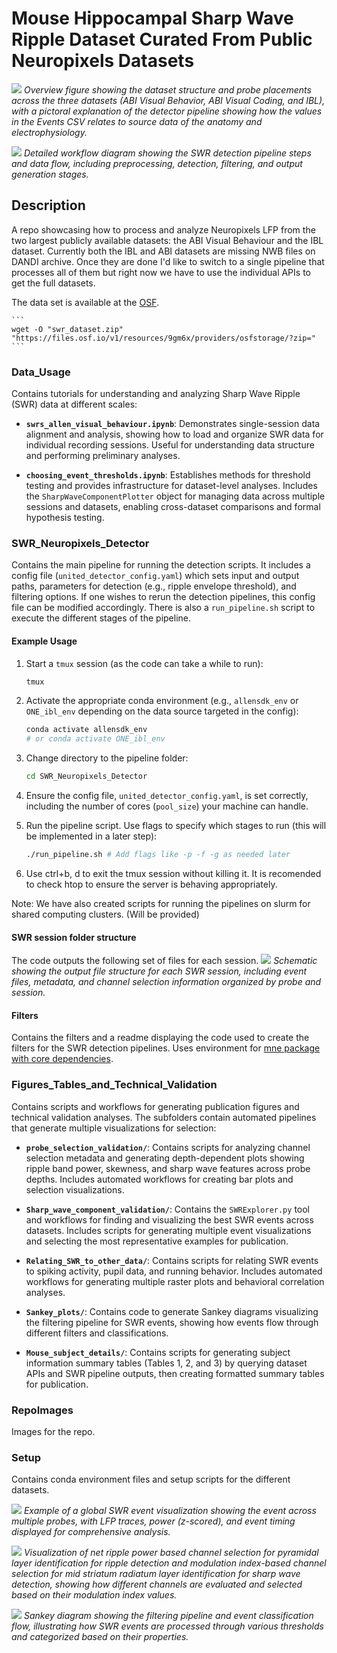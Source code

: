 # Mouse Hippocampal Sharp Wave Ripple Dataset Curated From Public Neuropixels Datasets

![](RepoImages/figure_one_revised.png)
*Overview figure showing the dataset structure and probe placements across the three datasets (ABI Visual Behavior, ABI Visual Coding, and IBL), with a pictoral explanation of the detector pipeline showing how the values in the Events CSV relates to source data of the anatomy and electrophysiology.*

![](RepoImages/SupplementalSWRDetectorWorkflow.png)
*Detailed workflow diagram showing the SWR detection pipeline steps and data flow, including preprocessing, detection, filtering, and output generation stages.*

## Description
A repo showcasing how to process and analyze Neuropixels LFP from the two largest publicly available datasets: the ABI Visual Behaviour and the IBL dataset.  Currently both the IBL and ABI datasets are missing NWB files on DANDI archive.  Once they are done I'd like to switch to a single pipeline that processes all of them but right now we have to use the individual APIs to get the full datasets.

The data set is available at the [OSF](https://osf.io/9gm6x/).

    ```
    wget -O "swr_dataset.zip" 
    "https://files.osf.io/v1/resources/9gm6x/providers/osfstorage/?zip="
    ```

### Data_Usage

Contains tutorials for understanding and analyzing Sharp Wave Ripple (SWR) data at different scales:

- **`swrs_allen_visual_behaviour.ipynb`**: Demonstrates single-session data alignment and analysis, showing how to load and organize SWR data for individual recording sessions. Useful for understanding data structure and performing preliminary analyses.

- **`choosing_event_thresholds.ipynb`**: Establishes methods for threshold testing and provides infrastructure for dataset-level analyses. Includes the `SharpWaveComponentPlotter` object for managing data across multiple sessions and datasets, enabling cross-dataset comparisons and formal hypothesis testing.

### SWR_Neuropixels_Detector

Contains the main pipeline for running the detection scripts. It includes a config file (`united_detector_config.yaml`) which sets input and output paths, parameters for detection (e.g., ripple envelope threshold), and filtering options. If one wishes to rerun the detection pipelines, this config file can be modified accordingly. There is also a `run_pipeline.sh` script to execute the different stages of the pipeline.

#### Example Usage
1. Start a `tmux` session (as the code can take a while to run):
    ```bash
    tmux
    ```

2. Activate the appropriate conda environment (e.g., `allensdk_env` or `ONE_ibl_env` depending on the data source targeted in the config):
    ```bash
    conda activate allensdk_env 
    # or conda activate ONE_ibl_env
    ```

3. Change directory to the pipeline folder:
    ```bash
    cd SWR_Neuropixels_Detector
    ```

4. Ensure the config file, `united_detector_config.yaml`, is set correctly, including the number of cores (`pool_size`) your machine can handle.

5. Run the pipeline script. Use flags to specify which stages to run (this will be implemented in a later step):
    ```bash
    ./run_pipeline.sh # Add flags like -p -f -g as needed later
    ```

6.  Use ctrl+b, d to exit the tmux session without killing it. It is recomended to check htop to ensure the server is behaving appropriately.

Note:  We have also created scripts for running the pipelines on slurm for shared computing clusters.  (Will be provided)

#### SWR session folder structure

The code outputs the following set of files for each session.
![](RepoImages/figure_3_SWR_Dataset_v3_withbackground.png)
*Schematic showing the output file structure for each SWR session, including event files, metadata, and channel selection information organized by probe and session.*

#### Filters

Contains the filters and a readme displaying the code used to create the filters for the SWR detection pipelines.  Uses environment for [mne package with core dependencies](https://mne.tools/stable/install/manual_install.html#installing-mne-python-with-core-dependencies).

### Figures_Tables_and_Technical_Validation

Contains scripts and workflows for generating publication figures and technical validation analyses. The subfolders contain automated pipelines that generate multiple visualizations for selection:

- **`probe_selection_validation/`**: Contains scripts for analyzing channel selection metadata and generating depth-dependent plots showing ripple band power, skewness, and sharp wave features across probe depths. Includes automated workflows for creating bar plots and selection visualizations.

- **`Sharp_wave_component_validation/`**: Contains the `SWRExplorer.py` tool and workflows for finding and visualizing the best SWR events across datasets. Includes scripts for generating multiple event visualizations and selecting the most representative examples for publication.

- **`Relating_SWR_to_other_data/`**: Contains scripts for relating SWR events to spiking activity, pupil data, and running behavior. Includes automated workflows for generating multiple raster plots and behavioral correlation analyses.

- **`Sankey_plots/`**: Contains code to generate Sankey diagrams visualizing the filtering pipeline for SWR events, showing how events flow through different filters and classifications.

- **`Mouse_subject_details/`**: Contains scripts for generating subject information summary tables (Tables 1, 2, and 3) by querying dataset APIs and SWR pipeline outputs, then creating formatted summary tables for publication.



### RepoImages

Images for the repo.


### Setup

Contains conda environment files and setup scripts for the different datasets.



![](RepoImages/Figure4_version2_global_event_4_session_1086410738_id_2250.png)
*Example of a global SWR event visualization showing the event across multiple probes, with LFP traces, power (z-scored), and event timing displayed for comprehensive analysis.*

![](RepoImages/Figure_5_MI_selection.png)
*Visualization of net ripple power based channel selection for pyramidal layer identification for ripple detection and modulation index-based channel selection for mid striatum radiatum layer identification for sharp wave detection, showing how different channels are evaluated and selected based on their modulation index values.*

![](RepoImages/v2_real_data_filtering_sankey.png)
*Sankey diagram showing the filtering pipeline and event classification flow, illustrating how SWR events are processed through various thresholds and categorized based on their properties.*
